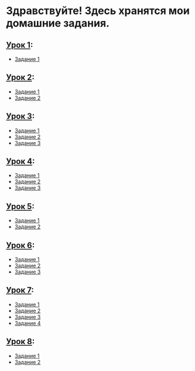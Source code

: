 # Здравствуйте! Здесь хранятся мои домашние задания.

## [Урок 1](1):
- [Задание 1]()
## [Урок 2](2):
- [Задание 1]()
- [Задание 2]()
## [Урок 3](3):
- [Задание 1]()
- [Задание 2]()
- [Задание 3]()
## [Урок 4](4):
- [Задание 1]()
- [Задание 2]()
- [Задание 3]()
## [Урок 5](5):
- [Задание 1]()
- [Задание 2]()
## [Урок 6](6):
- [Задание 1]()
- [Задание 2]()
- [Задание 3]()
## [Урок 7](7):
- [Задание 1]()
- [Задание 2]()
- [Задание 3]()
- [Задание 4]()
## [Урок 8](8):
- [Задание 1]()
- [Задание 2]()
